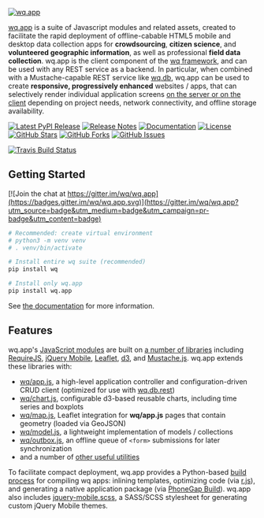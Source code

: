 [![wq.app](https://raw.github.com/wq/wq/master/images/256/wq.app.png)](https://wq.io/wq.app)

[wq.app](https://wq.io/wq.app) is a suite of Javascript modules and related assets, created to facilitate the rapid deployment of offline-cabable HTML5 mobile and desktop data collection apps for **crowdsourcing**, **citizen science**, and **volunteered geographic information**, as well as professional **field data collection**.  wq.app is the client component of the [wq framework], and can be used with any REST service as a backend.  In particular, when combined with a Mustache-capable REST service like [wq.db], wq.app can be used to create **responsive, progressively enhanced** websites / apps, that can selectively render individual application screens [on the server or on the client] depending on project needs, network connectivity, and offline storage availability.



[![Latest PyPI Release](https://img.shields.io/pypi/v/wq.app.svg)](https://pypi.python.org/pypi/wq.app)
[![Release Notes](https://img.shields.io/github/release/wq/wq.app.svg)](https://github.com/wq/wq.app/releases)
[![Documentation](https://img.shields.io/badge/Docs-1.0-blue.svg)](https://wq.io/wq.app)
[![License](https://img.shields.io/pypi/l/wq.app.svg)](https://wq.io/license)
[![GitHub Stars](https://img.shields.io/github/stars/wq/wq.app.svg)](https://github.com/wq/wq.app/stargazers)
[![GitHub Forks](https://img.shields.io/github/forks/wq/wq.app.svg)](https://github.com/wq/wq.app/network)
[![GitHub Issues](https://img.shields.io/github/issues/wq/wq.app.svg)](https://github.com/wq/wq.app/issues)

[![Travis Build Status](https://img.shields.io/travis/wq/wq.app/master.svg)](https://travis-ci.org/wq/wq.app)

## Getting Started

[![Join the chat at https://gitter.im/wq/wq.app](https://badges.gitter.im/wq/wq.app.svg)](https://gitter.im/wq/wq.app?utm_source=badge&utm_medium=badge&utm_campaign=pr-badge&utm_content=badge)

```bash
# Recommended: create virtual environment
# python3 -m venv venv
# . venv/bin/activate

# Install entire wq suite (recommended)
pip install wq

# Install only wq.app
pip install wq.app
```

See [the documentation] for more information.

## Features

wq.app's [JavaScript modules] are built on [a number of libraries] including [RequireJS], [jQuery Mobile], [Leaflet], [d3], and [Mustache.js].  wq.app extends these libraries with:

 * [wq/app.js], a high-level application controller and configuration-driven CRUD client (optimized for use with [wq.db.rest])
 * [wq/chart.js], configurable d3-based reusable charts, including time series and boxplots
 * [wq/map.js], Leaflet integration for **wq/app.js** pages that contain geometry (loaded via GeoJSON)
 * [wq/model.js], a lightweight implementation of models / collections
 * [wq/outbox.js], an offline queue of `<form>` submissions for later synchronization
 * and a number of [other useful utilities]

To facilitate compact deployment, wq.app provides a Python-based [build process] for compiling wq apps: inlining templates, optimizing code (via [r.js]), and generating a native application package (via [PhoneGap Build]).  wq.app also includes [jquery-mobile.scss], a SASS/SCSS stylesheet for generating custom jQuery Mobile themes.

 [wq framework]: https://wq.io
 [recommended project layout]: https://github.com/wq/django-wq-template
 [a number of libraries]: https://wq.io/docs/third-party

 [the documentation]: https://wq.io/docs/setup
 [JavaScript modules]: https://wq.io/docs/app
 [RequireJS]: http://requirejs.org
 [r.js]: https://github.com/jrburke/r.js
 [jQuery Mobile]: http://jquerymobile.com
 [Leaflet]: http://leafletjs.com
 [d3]: http://d3js.org
 [Mustache.js]: https://mustache.github.com/
 [PhoneGap Build]: https://build.phonegap.com/
 
 [wq/app.js]: https://wq.io/docs/app-js
 [wq/chart.js]: https://wq.io/docs/chart-js
 [wq/map.js]: https://wq.io/docs/map-js
 [wq/model.js]: https://wq.io/docs/model-js
 [wq/outbox.js]: https://wq.io/docs/outbox-js
 [other useful utilities]: https://wq.io/docs/app
 
 
 [jquery-mobile.scss]: https://wq.io/docs/jquery-mobile-scss-themes
 [build process]: https://wq.io/docs/build
 
 [wq.db]: https://wq.io/wq.db
 [wq.db.rest]: https://wq.io/docs/about-rest
 [on the server or on the client]: https://wq.io/docs/templates
